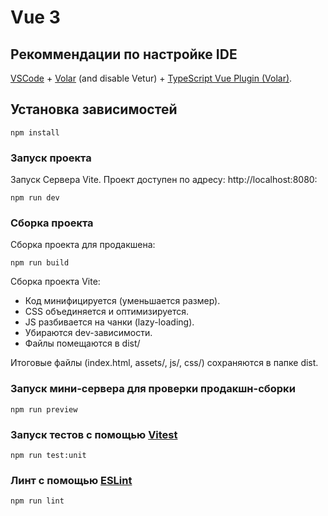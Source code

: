 # Vue 3

## Рекоммендации по настройке IDE

[VSCode](https://code.visualstudio.com/) + [Volar](https://marketplace.visualstudio.com/items?itemName=johnsoncodehk.volar) (and disable Vetur) + [TypeScript Vue Plugin (Volar)](https://marketplace.visualstudio.com/items?itemName=johnsoncodehk.vscode-typescript-vue-plugin).

## Установка зависимостей

```
npm install
```

### Запуск проекта
Запуск Сервера Vite. Проект доступен по адресу: http://localhost:8080:

```
npm run dev
```


### Сборка проекта
Сборка проекта для продакшена:

```
npm run build
```

Сборка проекта Vite:

* Код минифицируется (уменьшается размер).
* CSS объединяется и оптимизируется.
* JS разбивается на чанки (lazy-loading).
* Убираются dev-зависимости.
* Файлы помещаются в dist/

Итоговые файлы (index.html, assets/, js/, css/) сохраняются в папке dist.

### Запуск мини-сервера для проверки продакшн-сборки
```
npm run preview
```

### Запуск тестов с помощью [Vitest](https://vitest.dev/)

```
npm run test:unit
```

### Линт с помощью [ESLint](https://eslint.org/)

```
npm run lint
```